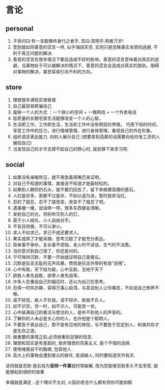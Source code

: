 # 言论

## personal

1. 子贡问曰:有一言能够终身行之者乎, 吾曰:其明乎,明者万岁!
2. 宽恕就如同善意的谎言一样, 似乎海阔天空, 实则只是忽略事实本质的逃避, 不利于真正问题的解决.
3. 善意的谎言在很多情况下都会造成不好的影响，善意的谎言意味着对真实的逃避，当事物处于可以被解决的情况下，善意的谎言会造成对真实的脱轨，阻碍对事物的解决，甚至容易引向不利的方向。

## store

1. 理想很丰满现实很骨感
2. 自己最容易欺骗自己
3. 废掉一个人的方式 ：一个狭小的空间 + 一根网线 + 一个外卖电话
4. 低质量的长期宅家生活能够改变一个人的心智，
5. 生活即工作，工作即生活，生活和工作中没有明显的界限。
   巧用下班的时间，享受工作中的压力，进行情绪管理，进行身体管理，重视自己的外在形象。
6. 组织语言表达能力, 向别人展示自己.(想要拿到高薪的话需要向给你发工资的人展现自己)
7. 当发现自己的才华支撑不起自己的野心时, 就安静下来学习吧.

## social

1. 如果没有亲眼所见，就不用急着用嘴巴来证明。
2. 对自己不知道的事情，直接说不知道才是最轻松的。
3. 如果别人朝你扔石头，就不要仍回去了，留下来做建高楼的基石。
4. 人红是非多，若都不过是非，不如以退为进，暂时放弃当红。
5. 忍的了就忍，忍不了就改变，改变不了就忍了吧。
6. 遇事缓一缓，说话停一停，很多东西便会清晰。
7. 发射自己的光，但别吹灭别人的灯。
8. 莫于小人结仇，小人自由对手。
9. 不盲目骄傲，不可以渺小。
10. 求人不如求己，求己不成还要求人。
11. 果实成熟了才能采摘，思考沉稳了才能充分表达。
12. 简单事不争吵，复杂事不烦恼，发火时不讲话，生气时不决策。
13. 当你意识到自己错了，你还是对的。
14. 宁可保持沉默，不要一开始就证明自己是傻瓜。
15. 沉默是反击无耻的无声风暴，愤怒是抗击外辱的有效“自残”。
16. 心中有敌，天下结为敌，心中无敌，无地于天下
17. 欲胜人者先自胜，欲卑人者先自卑。
18. 许多人在重组自己的偏见时，还以为自己在思考。
19. 忍得一时风亦静，容得万事心自清，与其说别人让你痛苦，不如说自己修养不够。
20. 诺不轻信，故人不负我，诺不轻许，故我不负人。
21. 如不识货，穷一时，如不识人，可能苦一世。
22. 心中装满自己的看法与想法的人，是听不到他人的声音的。
23. 了解你的人未必是关心你的人，也许他是个聪明人。
24. 不要急于表达自己，那不是有见地的体现，与不要急于否定别人，和谐共存才是生存之道。
25. 做重要的事情之前,必须收集到足够的信息.
26. 理想和现实是有差距的, 放弃理想的完美主义, 是个不错的选择.
27. 使用唾面自干的胸襟, 包容他人.
28. 高大上的事物会遭到普众的排斥, 低调做人, 同时要知道天外有天.



坚持就是忍耐
座右铭为**坚持一件事**就时常破解, 改为您能够忍耐多久不去享受, 就能够起到很好的效果



幸福就是满足 : 这个理论不太对, 火狐的老总什么都有但你可能抑郁